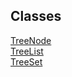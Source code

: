 ## Classes

<dl>
<dt><a href="https://varun2604.github.io/data-collection.js/TreeNode.html">TreeNode</a></dt>
<dd></dd>
<dt><a href="https://varun2604.github.io/data-collection.js/TreeList.html">TreeList</a></dt>
<dd></dd>
<dt><a href="https://varun2604.github.io/data-collection.js/TreeSet.html">TreeSet</a></dt>
<dd></dd>
</dl>

